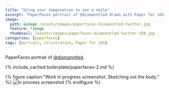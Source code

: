 ```yaml
---
title: "Using your imagination to see a smile"
excerpt: "PaperFaces portrait of @dismanntled drawn with Paper for iOS on an iPad."
image: 
  path: &image /assets/images/paperfaces-dismanntled-twitter.jpg 
  feature: *image
  thumbnail: /assets/images/paperfaces-dismanntled-twitter-150.jpg
categories: [paperfaces]
tags: [portrait, illustration, Paper for iOS]
---
```


PaperFaces portrait of [@dismanntled](https://twitter.com/dismanntled).

{% include_cached boilerplate/paperfaces-2.md %}

{% figure caption:"Work in progress screenshot. Sketching out the body." %}
![In process screenshot](/assets/images/paperfaces-dismanntled-process-1-600.jpg)
{% endfigure %}

